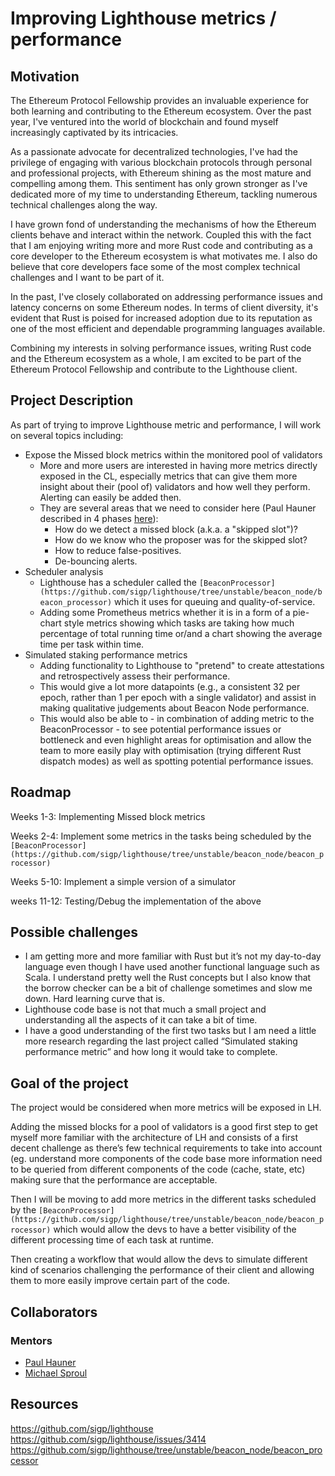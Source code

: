 # Improving Lighthouse metrics / performance

## Motivation

The Ethereum Protocol Fellowship provides an invaluable experience for both learning and contributing to the Ethereum ecosystem. 
Over the past year, I've ventured into the world of blockchain and found myself increasingly captivated by its intricacies.

As a passionate advocate for decentralized technologies, I've had the privilege of engaging with various blockchain protocols through personal
and professional projects, with Ethereum shining as the most mature and compelling among them. 
This sentiment has only grown stronger as I've dedicated more of my time to understanding Ethereum, tackling numerous technical challenges along the way.

I have grown fond of understanding the mechanisms of how the Ethereum clients behave and interact within the network. 
Coupled this with the fact that I am enjoying writing more and more Rust code and contributing as a core developer to the Ethereum ecosystem 
is what motivates me. I also do believe that core developers face some of the most complex technical challenges and I want to be part of it.

In the past, I've closely collaborated on addressing performance issues and latency concerns on some Ethereum nodes. 
In terms of client diversity, it's evident that Rust is poised for increased adoption due to its reputation as one of the most efficient and dependable programming languages available.

Combining my interests in solving performance issues, writing Rust code and the Ethereum ecosystem as a whole, I am excited to be part of the Ethereum Protocol Fellowship and contribute to the Lighthouse client.

## Project Description

As part of trying to improve Lighthouse metric and performance, I will work on several topics including:

- Expose the Missed block metrics within the monitored pool of validators
    - More and more users are interested in having more metrics directly exposed in the CL, especially metrics that can give them more insight about their (pool of) validators and how well they perform. Alerting can easily be added then.
    - They are several areas that we need to consider here (Paul Hauner described in 4 phases [here](https://github.com/sigp/lighthouse/issues/3414)):
        - How do we detect a missed block (a.k.a. a "skipped slot")?
        - How do we know who the proposer was for the skipped slot?
        - How to reduce false-positives.
        - De-bouncing alerts.
- Scheduler analysis
    - Lighthouse has a scheduler called the `[BeaconProcessor](https://github.com/sigp/lighthouse/tree/unstable/beacon_node/beacon_processor)` which it uses for queuing and quality-of-service.
    - Adding some Prometheus metrics whether it is in a form of a pie-chart style metrics showing which tasks are taking how much percentage of total running time or/and a chart showing the average time per task within time.
- Simulated staking performance metrics
    - Adding functionality to Lighthouse to "pretend" to create attestations and retrospectively assess their performance.
    - This would give a lot more datapoints (e.g., a consistent 32 per epoch, rather than 1 per epoch with a single validator) and assist in making qualitative judgements about Beacon Node performance.
    - This would also be able to - in combination of adding metric to the BeaconProcessor - to see potential performance issues or bottleneck and even highlight areas for optimisation and allow the team to more easily play with optimisation (trying different Rust dispatch modes) as well as spotting potential performance issues.

## Roadmap

Weeks 1-3: Implementing Missed block metrics

Weeks 2-4: Implement some metrics in the tasks being scheduled by the `[BeaconProcessor](https://github.com/sigp/lighthouse/tree/unstable/beacon_node/beacon_processor)`

Weeks 5-10: Implement a simple version of a simulator

weeks 11-12: Testing/Debug the implementation of the above

## **Possible challenges**

- I am getting more and more familiar with Rust but it’s not my day-to-day language even though I have used another functional language such as Scala. I understand pretty well the Rust concepts but I also know that the borrow checker can be a bit of challenge sometimes and slow me down. Hard learning curve that is.
- Lighthouse code base is not that much a small project and understanding all the aspects of it can take a bit of time.
- I have a good understanding of the first two tasks but I am need a little more research regarding the last project called “Simulated staking performance metric” and how long it would take to complete.

## Goal of the project

The project would be considered when more metrics will be exposed in LH.

Adding the missed blocks for a pool of validators is a good first step to get myself more familiar with the architecture of LH and consists of a first decent challenge as there’s few technical requirements to take into account (eg. understand more components of the code base more information need to be queried from different components of the code (cache, state, etc) making sure that the performance are acceptable.

Then I will be moving to add more metrics in the different tasks scheduled by the `[BeaconProcessor](https://github.com/sigp/lighthouse/tree/unstable/beacon_node/beacon_processor)` which would allow the devs to have a better visibility of the different processing time of each task at runtime.

Then creating a workflow that would allow the devs to simulate different kind of scenarios challenging the performance of their client and allowing them to more easily improve certain part of the code.

## Collaborators

### Mentors
- [Paul Hauner](https://github.com/paulhauner)
- [Michael Sproul](https://github.com/michaelsproul)

## Resources
https://github.com/sigp/lighthouse
https://github.com/sigp/lighthouse/issues/3414
https://github.com/sigp/lighthouse/tree/unstable/beacon_node/beacon_processor